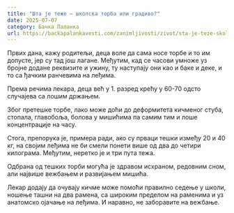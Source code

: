 ```yaml
---
title: "Шта је теже – школска торба или градиво?"
date: 2025-07-07
category: Бачка Паланка
url: https://backapalankavesti.com/zanimljivosti/zivot/sta-je-teze-skolska-torba-ili-gradivo/
---
```


Првих дана, кажу родитељи, деца воле да сама носе торбе и то им допусте, јер су тад још лагане. Међутим, кад се часови умноже уз бројне додане реквизите и ужину, ту наступају они као и баке и деке, и то са ђачким ранчевима на леђима.

Према речима лекара, деца већ у 1. разред крећу у 60-70 одсто случајева са лошим држањем.

Због претешке торбе, лако може доћи до деформитета кичменог стуба, стопала, главобоља, болова у мишићима па самим тим и лоше концентрације на часу.

Стога, препорука је, примера ради, ако су прваци тешки између 20 и 40 кг, на својим леђима не би смели понети више од два до четири килограма. Међутим, неретко је и три пута тежа.

Одбрана од тешких торби могућа је здравом исхраном, редовним сном, али највише вежбањем и развијањем мишића.

Лекар додају да очувају кичме може помоћи правилно седење у школи, ношење ташни на два рамена, са широким пределом на раменима и уз анатомско ојачање на леђима. И наравно, не заборавите на вежбање.
